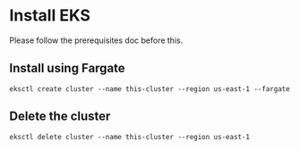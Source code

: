 # Install EKS

Please follow the prerequisites doc before this.

## Install using Fargate

```
eksctl create cluster --name this-cluster --region us-east-1 --fargate
```

## Delete the cluster

```
eksctl delete cluster --name this-cluster --region us-east-1
```



